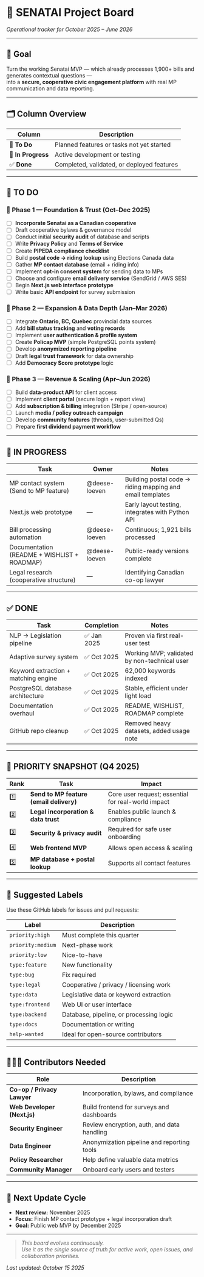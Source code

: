 # 🧱 SENATAI Project Board
*Operational tracker for October 2025 – June 2026*

---

## 🎯 Goal
Turn the working Senatai MVP — which already processes 1,900+ bills and generates contextual questions —  
into a **secure, cooperative civic engagement platform** with real MP communication and data reporting.

---

## 🗂️ Column Overview

| Column | Description |
|---------|--------------|
| 🧩 **To Do** | Planned features or tasks not yet started |
| 🚧 **In Progress** | Active development or testing |
| ✅ **Done** | Completed, validated, or deployed features |

---

## 🧩 TO DO

### 🔹 Phase 1 — Foundation & Trust (Oct–Dec 2025)
- [ ] **Incorporate Senatai as a Canadian cooperative**
- [ ] Draft cooperative bylaws & governance model  
- [ ] Conduct initial **security audit** of database and scripts  
- [ ] Write **Privacy Policy** and **Terms of Service**  
- [ ] Create **PIPEDA compliance checklist**  
- [ ] Build **postal code → riding lookup** using Elections Canada data  
- [ ] Gather **MP contact database** (email + riding info)  
- [ ] Implement **opt-in consent system** for sending data to MPs  
- [ ] Choose and configure **email delivery service** (SendGrid / AWS SES)  
- [ ] Begin **Next.js web interface prototype**  
- [ ] Write basic **API endpoint** for survey submission  

### 🔹 Phase 2 — Expansion & Data Depth (Jan–Mar 2026)
- [ ] Integrate **Ontario, BC, Quebec** provincial data sources  
- [ ] Add **bill status tracking** and **voting records**  
- [ ] Implement **user authentication & profile system**  
- [ ] Create **Policap MVP** (simple PostgreSQL points system)  
- [ ] Develop **anonymized reporting pipeline**  
- [ ] Draft **legal trust framework** for data ownership  
- [ ] Add **Democracy Score prototype** logic  

### 🔹 Phase 3 — Revenue & Scaling (Apr–Jun 2026)
- [ ] Build **data-product API** for client access  
- [ ] Implement **client portal** (secure login + report view)  
- [ ] Add **subscription & billing** integration (Stripe / open-source)  
- [ ] Launch **media / policy outreach campaign**  
- [ ] Develop **community features** (threads, user-submitted Qs)  
- [ ] Prepare **first dividend payment workflow**  

---

## 🚧 IN PROGRESS

| Task | Owner | Notes |
|------|--------|-------|
| MP contact system (Send to MP feature) | @deese-loeven | Building postal code → riding mapping and email templates |
| Next.js web prototype | — | Early layout testing, integrates with Python API |
| Bill processing automation | @deese-loeven | Continuous; 1,921 bills processed |
| Documentation (README + WISHLIST + ROADMAP) | @deese-loeven | Public-ready versions complete |
| Legal research (cooperative structure) | — | Identifying Canadian co-op lawyer |

---

## ✅ DONE

| Task | Completion | Notes |
|------|-------------|-------|
| NLP → Legislation pipeline | ✅ Jan 2025 | Proven via first real-user test |
| Adaptive survey system | ✅ Oct 2025 | Working MVP; validated by non-technical user |
| Keyword extraction + matching engine | ✅ Oct 2025 | 62,000 keywords indexed |
| PostgreSQL database architecture | ✅ Oct 2025 | Stable, efficient under light load |
| Documentation overhaul | ✅ Oct 2025 | README, WISHLIST, ROADMAP complete |
| GitHub repo cleanup | ✅ Oct 2025 | Removed heavy datasets, added usage note |

---

## 🧭 PRIORITY SNAPSHOT (Q4 2025)

| Rank | Task | Impact |
|------|------|--------|
| 1️⃣ | **Send to MP feature (email delivery)** | Core user request; essential for real-world impact |
| 2️⃣ | **Legal incorporation & data trust** | Enables public launch & compliance |
| 3️⃣ | **Security & privacy audit** | Required for safe user onboarding |
| 4️⃣ | **Web frontend MVP** | Allows open access & scaling |
| 5️⃣ | **MP database + postal lookup** | Supports all contact features |

---

## 🧰 Suggested Labels

Use these GitHub labels for issues and pull requests:

| Label | Description |
|--------|-------------|
| `priority:high` | Must complete this quarter |
| `priority:medium` | Next-phase work |
| `priority:low` | Nice-to-have |
| `type:feature` | New functionality |
| `type:bug` | Fix required |
| `type:legal` | Cooperative / privacy / licensing work |
| `type:data` | Legislative data or keyword extraction |
| `type:frontend` | Web UI or user interface |
| `type:backend` | Database, pipeline, or processing logic |
| `type:docs` | Documentation or writing |
| `help-wanted` | Ideal for open-source contributors |

---

## 🧑‍🤝‍🧑 Contributors Needed

| Role | Description |
|------|--------------|
| **Co-op / Privacy Lawyer** | Incorporation, bylaws, and compliance |
| **Web Developer (Next.js)** | Build frontend for surveys and dashboards |
| **Security Engineer** | Review encryption, auth, and data handling |
| **Data Engineer** | Anonymization pipeline and reporting tools |
| **Policy Researcher** | Help define valuable data metrics |
| **Community Manager** | Onboard early users and testers |

---

## 📅 Next Update Cycle

- **Next review:** November 2025  
- **Focus:** Finish MP contact prototype + legal incorporation draft  
- **Goal:** Public web MVP by December 2025  

---

> *This board evolves continuously.  
> Use it as the single source of truth for active work, open issues, and collaboration priorities.*

_Last updated: October 15 2025_
